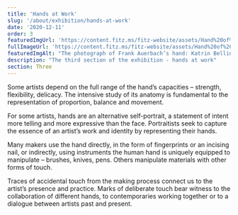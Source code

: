 ```yaml
---
title: 'Hands at Work'
slug: '/about/exhibition/hands-at-work'
date: '2020-12-11'
order: 3
featuredImgUrl: 'https://content.fitz.ms/fitz-website/assets/Hand%20of%20Frank%20Auerbach.png?key=directus-medium-crop'
fullImageUrl: 'https://content.fitz.ms/fitz-website/assets/Hand%20of%20Frank%20Auerbach.png'
featuredImgAlt: "The photograph of Frank Auerbach’s hand: Katrin Bellinger Collection. © Nicola Bensley"
description: "The third section of the exhibition - hands at work"
section: Three
---
```


Some artists depend on the full range of the hand’s capacities – strength, flexibility, delicacy. The intensive study of its anatomy is fundamental to the representation of proportion, balance and movement.

For some artists, hands are an alternative self-portrait, a statement of intent more telling and more expressive than the face. Portraitists seek to capture the essence of an artist’s work and identity by representing their hands.

Many makers use the hand directly, in the form of fingerprints or an incising nail, or indirectly, using instruments the human hand is uniquely equipped to manipulate – brushes, knives, pens. Others manipulate materials with other forms of touch.

Traces of accidental touch from the making process connect us to the artist’s presence and practice. Marks of deliberate touch bear witness to the collaboration of different hands, to contemporaries working together or to a dialogue between artists past and present.
